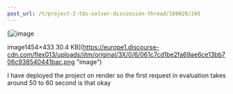 ```yaml
---
post_url: /t/project-2-tds-solver-discussion-thread/169029/245
---
```

[![image](https://europe1.discourse-cdn.com/flex013/uploads/iitm/optimized/3X/0/6/061c7cd1be2fa69ae6ce13bb706c938540441bac_2_690x205.png)

image1454×433 30.4 KB](https://europe1.discourse-cdn.com/flex013/uploads/iitm/original/3X/0/6/061c7cd1be2fa69ae6ce13bb706c938540441bac.png "image")

  
I have deployed the project on render so the first request in evaluation takes around 50 to 60 second is that okay